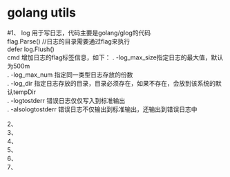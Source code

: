 # golang utils
#1、 log 用于写日志，代码主要是golang/glog的代码  
 flag.Parse() //日志的目录需要通过flag来执行  
defer log.Flush()  
cmd 增加日志的flag标签信息，如下：
. -log_max_size指定日志的最大值，默认为500m  
. -log_max_num 指定同一类型日志存放的份数  
. -log_dir 指定日志存放的目录，目录必须存在，如果不存在，会放到该系统的默认tempDir  
. -logtostderr 错误日志仅仅写入到标准输出  
. -alsologtostderr 错误日志不仅输出到标准输出，还输出到错误日志中  



2、  
3、  
4、  
5、  
6、  
7、  


